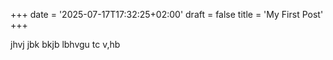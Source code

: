 +++
date = '2025-07-17T17:32:25+02:00'
draft = false
title = 'My First Post'
+++


jhvj jbk bkjb lbhvgu tc v,hb